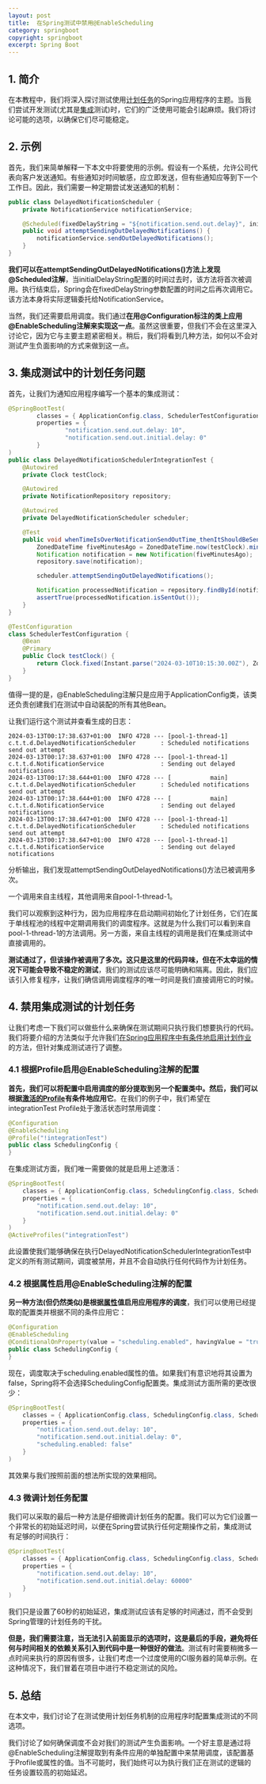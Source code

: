 ```yaml
---
layout: post
title:  在Spring测试中禁用@EnableScheduling
category: springboot
copyright: springboot
excerpt: Spring Boot
---
```


## 1. 简介

在本教程中，我们将深入探讨测试使用[计划任务](https://www.baeldung.com/spring-scheduling-annotations)的Spring应用程序的主题。当我们尝试开发测试(尤其是[集成](https://www.baeldung.com/spring-boot-testing)测试)时，它们的广泛使用可能会引起麻烦。我们将讨论可能的选项，以确保它们尽可能稳定。

## 2. 示例

首先，我们来简单解释一下本文中将要使用的示例。假设有一个系统，允许公司代表向客户发送通知。有些通知对时间敏感，应立即发送，但有些通知应等到下一个工作日。因此，我们需要一种定期尝试发送通知的机制：

```java
public class DelayedNotificationScheduler {
    private NotificationService notificationService;

    @Scheduled(fixedDelayString = "${notification.send.out.delay}", initialDelayString = "${notification.send.out.initial.delay}")
    public void attemptSendingOutDelayedNotifications() {
        notificationService.sendOutDelayedNotifications();
    }
}
```

**我们可以在attemptSendingOutDelayedNotifications()方法上发现@Scheduled注解**，当initialDelayString配置的时间过去时，该方法将首次被调用。执行结束后，Spring会在fixedDelayString参数配置的时间之后再次调用它。该方法本身将实际逻辑委托给NotificationService。

当然，我们还需要启用调度。我们通过**在用@Configuration标注的类上应用@EnableScheduling注解来实现这一点**。虽然这很重要，但我们不会在这里深入讨论它，因为它与主要主题紧密相关。稍后，我们将看到几种方法，如何以不会对测试产生负面影响的方式来做到这一点。

## 3. 集成测试中的计划任务问题

首先，让我们为通知应用程序编写一个基本的集成测试：

```java
@SpringBootTest(
        classes = { ApplicationConfig.class, SchedulerTestConfiguration.class },
        properties = {
                "notification.send.out.delay: 10",
                "notification.send.out.initial.delay: 0"
        }
)
public class DelayedNotificationSchedulerIntegrationTest {
    @Autowired
    private Clock testClock;

    @Autowired
    private NotificationRepository repository;

    @Autowired
    private DelayedNotificationScheduler scheduler;

    @Test
    public void whenTimeIsOverNotificationSendOutTime_thenItShouldBeSent() {
        ZonedDateTime fiveMinutesAgo = ZonedDateTime.now(testClock).minusMinutes(5);
        Notification notification = new Notification(fiveMinutesAgo);
        repository.save(notification);

        scheduler.attemptSendingOutDelayedNotifications();

        Notification processedNotification = repository.findById(notification.getId());
        assertTrue(processedNotification.isSentOut());
    }
}

@TestConfiguration
class SchedulerTestConfiguration {
    @Bean
    @Primary
    public Clock testClock() {
        return Clock.fixed(Instant.parse("2024-03-10T10:15:30.00Z"), ZoneId.systemDefault());
    }
}
```

值得一提的是，@EnableScheduling注解只是应用于ApplicationConfig类，该类还负责创建我们在测试中自动装配的所有其他Bean。

让我们运行这个测试并查看生成的日志：

```text
2024-03-13T00:17:38.637+01:00  INFO 4728 --- [pool-1-thread-1] c.t.t.d.DelayedNotificationScheduler       : Scheduled notifications send out attempt
2024-03-13T00:17:38.637+01:00  INFO 4728 --- [pool-1-thread-1] c.t.t.d.NotificationService                : Sending out delayed notifications
2024-03-13T00:17:38.644+01:00  INFO 4728 --- [           main] c.t.t.d.DelayedNotificationScheduler       : Scheduled notifications send out attempt
2024-03-13T00:17:38.644+01:00  INFO 4728 --- [           main] c.t.t.d.NotificationService                : Sending out delayed notifications
2024-03-13T00:17:38.647+01:00  INFO 4728 --- [pool-1-thread-1] c.t.t.d.DelayedNotificationScheduler       : Scheduled notifications send out attempt
2024-03-13T00:17:38.647+01:00  INFO 4728 --- [pool-1-thread-1] c.t.t.d.NotificationService                : Sending out delayed notifications
```

分析输出，我们发现attemptSendingOutDelayedNotifications()方法已被调用多次。

一个调用来自主线程，其他调用来自pool-1-thread-1。

我们可以观察到这种行为，因为应用程序在启动期间初始化了计划任务，它们在属于单线程池的线程中定期调用我们的调度程序。这就是为什么我们可以看到来自pool-1-thread-1的方法调用。另一方面，来自主线程的调用是我们在集成测试中直接调用的。

**测试通过了，但该操作被调用了多次。这只是这里的代码异味，但在不太幸运的情况下可能会导致不稳定的测试**，我们的测试应该尽可能明确和隔离。因此，我们应该引入修复程序，让我们确信调用调度程序的唯一时间是我们直接调用它的时候。

## 4. 禁用集成测试的计划任务

让我们考虑一下我们可以做些什么来确保在测试期间只执行我们想要执行的代码。我们将要介绍的方法类似于允许我们[在Spring应用程序中有条件地启用计划作业](https://www.baeldung.com/spring-scheduled-enabled-conditionally)的方法，但针对集成测试进行了调整。

### 4.1 根据Profile启用@EnableScheduling注解的配置

**首先，我们可以将配置中启用调度的部分提取到另一个配置类中。然后，我们可以根据[激活的Profile](https://www.baeldung.com/spring-profiles)有条件地应用它**。在我们的例子中，我们希望在integrationTest Profile处于激活状态时禁用调度：

```java
@Configuration
@EnableScheduling
@Profile("!integrationTest")
public class SchedulingConfig {
}
```

在集成测试方面，我们唯一需要做的就是启用上述激活：

```java
@SpringBootTest(
    classes = { ApplicationConfig.class, SchedulingConfig.class, SchedulerTestConfiguration.class },
    properties = {
        "notification.send.out.delay: 10",
        "notification.send.out.initial.delay: 0"
    }
)
@ActiveProfiles("integrationTest")
```

此设置使我们能够确保在执行DelayedNotificationSchedulerIntegrationTest中定义的所有测试期间，调度被禁用，并且不会自动执行任何代码作为计划任务。

### 4.2 根据属性启用@EnableScheduling注解的配置

**另一种方法(但仍然类似)是根据[属性](https://www.baeldung.com/properties-with-spring)值启用应用程序的调度**，我们可以使用已经提取的配置类并根据不同的条件应用它：

```java
@Configuration
@EnableScheduling
@ConditionalOnProperty(value = "scheduling.enabled", havingValue = "true", matchIfMissing = true)
public class SchedulingConfig {
}
```

现在，调度取决于scheduling.enabled属性的值。如果我们有意识地将其设置为false，Spring将不会选择SchedulingConfig配置类。集成测试方面所需的更改很少：

```java
@SpringBootTest(
    classes = { ApplicationConfig.class, SchedulingConfig.class, SchedulerTestConfiguration.class },
    properties = {
        "notification.send.out.delay: 10",
        "notification.send.out.initial.delay: 0",
        "scheduling.enabled: false"
    }
)
```

其效果与我们按照前面的想法所实现的效果相同。

### 4.3 微调计划任务配置

我们可以采取的最后一种方法是仔细微调计划任务的配置。我们可以为它们设置一个非常长的初始延迟时间，以便在Spring尝试执行任何定期操作之前，集成测试有足够的时间执行：

```java
@SpringBootTest(
    classes = { ApplicationConfig.class, SchedulingConfig.class, SchedulerTestConfiguration.class },
    properties = {
        "notification.send.out.delay: 10",
        "notification.send.out.initial.delay: 60000"
    }
)
```

我们只是设置了60秒的初始延迟，集成测试应该有足够的时间通过，而不会受到Spring管理的计划任务的干扰。

**但是，我们需要注意，当无法引入前面显示的选项时，这是最后的手段，避免将任何与时间相关的依赖关系引入到代码中是一种很好的做法**。测试有时需要稍微多一点时间来执行的原因有很多，让我们考虑一个过度使用的CI服务器的简单示例。在这种情况下，我们冒着在项目中进行不稳定测试的风险。

## 5. 总结

在本文中，我们讨论了在测试使用计划任务机制的应用程序时配置集成测试的不同选项。

我们讨论了如何确保调度不会对我们的测试产生负面影响。一个好主意是通过将@EnableScheduling注解提取到有条件应用的单独配置中来禁用调度，该配置基于Profile或属性的值。当不可能时，我们始终可以为执行我们正在测试的逻辑的任务设置较高的初始延迟。